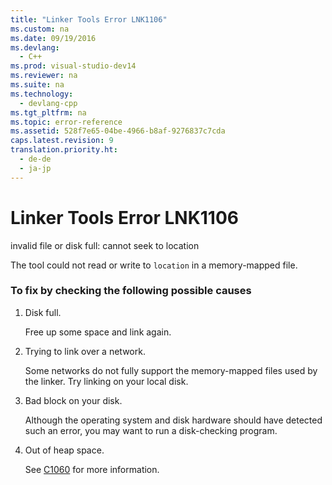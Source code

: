 ```yaml
---
title: "Linker Tools Error LNK1106"
ms.custom: na
ms.date: 09/19/2016
ms.devlang: 
  - C++
ms.prod: visual-studio-dev14
ms.reviewer: na
ms.suite: na
ms.technology: 
  - devlang-cpp
ms.tgt_pltfrm: na
ms.topic: error-reference
ms.assetid: 528f7e65-04be-4966-b8af-9276837c7cda
caps.latest.revision: 9
translation.priority.ht: 
  - de-de
  - ja-jp
---
```

# Linker Tools Error LNK1106
invalid file or disk full: cannot seek to location  
  
 The tool could not read or write to `location` in a memory-mapped file.  
  
### To fix by checking the following possible causes  
  
1.  Disk full.  
  
     Free up some space and link again.  
  
2.  Trying to link over a network.  
  
     Some networks do not fully support the memory-mapped files used by the linker. Try linking on your local disk.  
  
3.  Bad block on your disk.  
  
     Although the operating system and disk hardware should have detected such an error, you may want to run a disk-checking program.  
  
4.  Out of heap space.  
  
     See [C1060](../vs140/Fatal-Error-C1060.md) for more information.